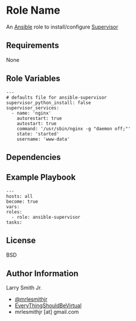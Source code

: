 Role Name
=========

An [Ansible] role to install/configure [Supervisor]

Requirements
------------

None

Role Variables
--------------

```
---
# defaults file for ansible-supervisor
supervisor_python_install: false
supervisor_services:
  - name: 'nginx'
    autorestart: true
    autostart: true
    command: '/usr/sbin/nginx -g "daemon off;"'
    state: 'started'
    username: 'www-data'
```

Dependencies
------------


Example Playbook
----------------

```
---
hosts: all
become: true
vars:
roles:
  - role: ansible-supervisor
tasks:
```

License
-------

BSD

Author Information
------------------

Larry Smith Jr.
- [@mrlesmithjr]
- [EveryThingShouldBeVirtual]
- mrlesmithjr [at] gmail.com

[@mrlesmithjr]: <https://twitter.com/mrlesmithjr>
[EveryThingShouldBeVirtual]: <http://everythingshouldbevirtual.com>
[Ansible]: <https://www.ansible.com/>
[Supervisor]: <http://supervisord.org/>
